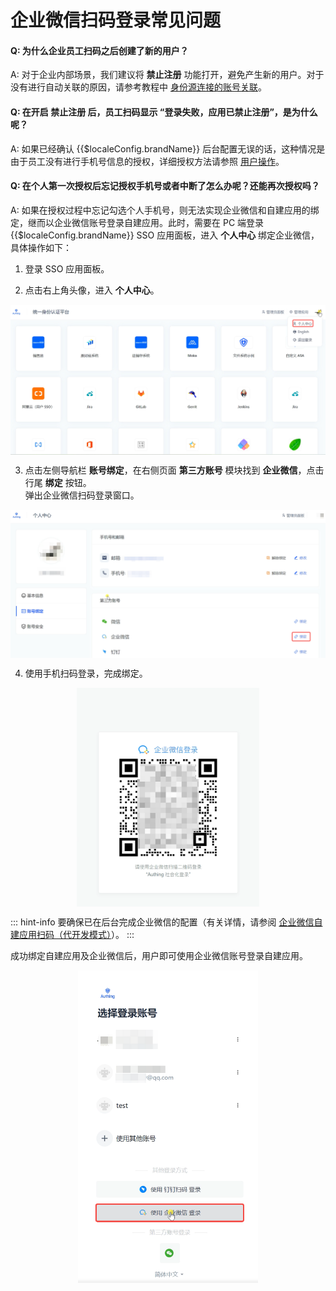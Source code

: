 # 企业微信扫码登录常见问题

<LastUpdated/>

#### Q: 为什么企业员工扫码之后创建了新的用户？

A: 对于企业内部场景，我们建议将 **禁止注册** 功能打开，避免产生新的用户。对于没有进行自动关联的原因，请参考教程中 [身份源连接的账号关联](/guides/connections/account-association.md)。

#### Q: 在开启 **禁止注册** 后，员工扫码显示 “登录失败，应用已禁止注册”，是为什么呢？

A: 如果已经确认 {{$localeConfig.brandName}} 后台配置无误的话，这种情况是由于员工没有进行手机号信息的授权，详细授权方法请参照 [用户操作](/guides/connections/enterprise/wecom-agency-qrconnect/README.md#用户操作)。

#### Q: 在个人第一次授权后忘记授权手机号或者中断了怎么办呢？还能再次授权吗？

A:  如果在授权过程中忘记勾选个人手机号，则无法实现企业微信和自建应用的绑定，继而以企业微信账号登录自建应用。此时，需要在 PC 端登录 {{$localeConfig.brandName}} SSO 应用面板，进入 **个人中心** 绑定企业微信，具体操作如下：

1. 登录 SSO 应用面板。

2. 点击右上角头像，进入 **个人中心**。

<img src="./images/sso-panel-user-center.png" style="display:block;margin: 0 auto;">

3. 点击左侧导航栏 **账号绑定**，在右侧页面 **第三方账号** 模块找到 **企业微信**，点击行尾 **绑定** 按钮。</br>弹出企业微信扫码登录窗口。

<img src="./images/binding-wecom.png" style="display:block;margin: 0 auto;">

4. 使用手机扫码登录，完成绑定。

<img src="./images/wecom-scanning.png" height=350 style="display:block;margin: 0 auto;">

::: hint-info
要确保已在后台完成企业微信的配置（有关详情，请参阅 [企业微信自建应用扫码（代开发模式）](/guides/connections/enterprise/wecom-agency-qrconnect/README.md#配置步骤)）。
:::

成功绑定自建应用及企业微信后，用户即可使用企业微信账号登录自建应用。

<img src="./images/login-with-wecom.png" height=500 style="display:block;margin: 0 auto;">
